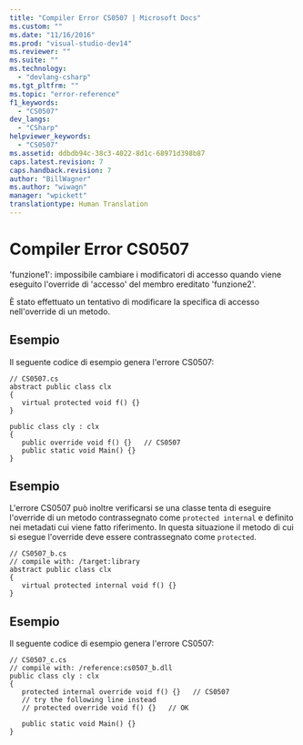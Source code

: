 ```yaml
---
title: "Compiler Error CS0507 | Microsoft Docs"
ms.custom: ""
ms.date: "11/16/2016"
ms.prod: "visual-studio-dev14"
ms.reviewer: ""
ms.suite: ""
ms.technology: 
  - "devlang-csharp"
ms.tgt_pltfrm: ""
ms.topic: "error-reference"
f1_keywords: 
  - "CS0507"
dev_langs: 
  - "CSharp"
helpviewer_keywords: 
  - "CS0507"
ms.assetid: ddbdb94c-38c3-4022-8d1c-68971d398b87
caps.latest.revision: 7
caps.handback.revision: 7
author: "BillWagner"
ms.author: "wiwagn"
manager: "wpickett"
translationtype: Human Translation
---
```

# Compiler Error CS0507
'funzione1': impossibile cambiare i modificatori di accesso quando viene eseguito l'override di 'accesso' del membro ereditato 'funzione2'.  
  
 È stato effettuato un tentativo di modificare la specifica di accesso nell'override di un metodo.  
  
## Esempio  
 Il seguente codice di esempio genera l'errore CS0507:  
  
```  
// CS0507.cs  
abstract public class clx  
{  
   virtual protected void f() {}  
}  
  
public class cly : clx  
{  
   public override void f() {}   // CS0507  
   public static void Main() {}  
}  
```  
  
## Esempio  
 L'errore CS0507 può inoltre verificarsi se una classe tenta di eseguire l'override di un metodo contrassegnato come `protected internal` e definito nei metadati cui viene fatto riferimento.  In questa situazione il metodo di cui si esegue l'override deve essere contrassegnato come `protected`.  
  
```  
// CS0507_b.cs  
// compile with: /target:library  
abstract public class clx  
{  
   virtual protected internal void f() {}  
}  
```  
  
## Esempio  
 Il seguente codice di esempio genera l'errore CS0507:  
  
```  
// CS0507_c.cs  
// compile with: /reference:cs0507_b.dll  
public class cly : clx  
{  
   protected internal override void f() {}   // CS0507  
   // try the following line instead  
   // protected override void f() {}   // OK  
  
   public static void Main() {}  
}  
```